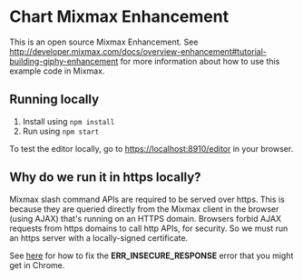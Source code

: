 # Chart Mixmax Enhancement

This is an open source Mixmax Enhancement. See <http://developer.mixmax.com/docs/overview-enhancement#tutorial-building-giphy-enhancement> for more information about how to use this example code in Mixmax.

## Running locally

1. Install using `npm install`
2. Run using `npm start`

To test the editor locally, go to <https://localhost:8910/editor> in your browser.

## Why do we run it in https locally?

Mixmax slash command APIs are required to be served over https. This is because they are queried directly from the Mixmax client in the browser (using AJAX) that's running on an HTTPS domain. Browsers forbid AJAX requests from https domains to call http APIs, for security. So we must run an https server with a locally-signed certificate.

See [here](http://developer.mixmax.com/docs/integration-api-appendix#local-development-error-neterr_insecure_response) for how to fix the **ERR_INSECURE_RESPONSE** error that you might get in Chrome.
